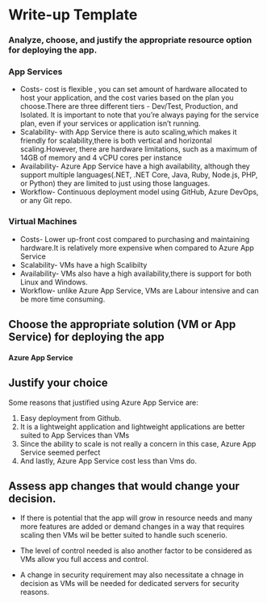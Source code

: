 
# Write-up Template

### Analyze, choose, and justify the appropriate resource option for deploying the app.


### App Services
- Costs- cost is flexible , you can set amount of hardware allocated to host your application, and the cost varies based on the plan you choose.There are three different tiers - Dev/Test, Production, and Isolated. It is important to note that you’re always paying for the service plan, even if your services or application isn’t running.
- Scalability- with App Service there is auto scaling,which makes it friendly for scalability,there is both vertical and horizontal scaling.However, there are hardware limitations, such as a maximum of 14GB of memory and 4 vCPU cores per instance
- Availability- Azure App Service have a high availability,  although they support multiple languages(.NET, .NET Core, Java, Ruby, Node.js, PHP, or Python) they are limited to just using those languages.
- Workflow- Continuous deployment model using GitHub, Azure DevOps, or any Git repo.

### Virtual Machines
- Costs- Lower  up-front cost compared to purchasing and maintaining hardware.It is relatively more expensive when compared to Azure App Service
- Scalability- VMs have a high Scalibilty
- Availability- VMs also have a high availability,there is support for both Linux and Windows.
- Workflow- unlike Azure App Service, VMs are Labour intensive and can be more time consuming.
## Choose the appropriate solution (VM or App Service) for deploying the app
 #### Azure App Service

## Justify your choice 
  Some reasons that justified using Azure App Service are:
  1. Easy deployment from Github.
  2. It is a lightweight application and lightweight applications are better suited to App Services than VMs
  3. Since the ability to scale is not really a concern in this case, Azure App Service seemed perfect
  4. And lastly, Azure App Service cost less than Vms do.



## Assess app changes that would change your decision.

- If there is potential that the app will grow in resource needs and many more features are added or demand changes in a way that requires scaling then VMs wil be better suited to handle such scenerio.

- The level of control needed is also another factor to be considered as VMs allow you full access and control.

- A change in security requirement may also necessitate a chnage in decision as VMs  will be needed for dedicated servers for security reasons.